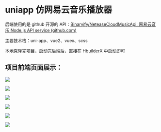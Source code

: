 # uniapp 仿网易云音乐播放器

后端使用的是 github 开源的 API：[Binaryify/NeteaseCloudMusicApi: 网易云音乐 Node.js API service (github.com)](https://github.com/Binaryify/NeteaseCloudMusicApi)

主要技术栈：uni-app、vue2、vuex、scss

本地克隆完项目，启动完后端后，直接在 HbuilderX 中启动即可

## 项目前端页面展示：

![](https://s1.ax1x.com/2023/06/05/pCCUZGQ.png)



![](https://s1.ax1x.com/2023/06/05/pCCUe2j.png)



![](https://s1.ax1x.com/2023/06/05/pCCUVPg.png)



![](https://s1.ax1x.com/2023/06/05/pCCUuMn.png)



![](https://s1.ax1x.com/2023/06/05/pCCUmxs.png)



![](https://s1.ax1x.com/2023/06/05/pCCUKrq.png)

